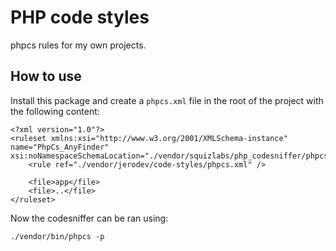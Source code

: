 # PHP code styles
phpcs rules for my own projects.

## How to use
Install this package and create a `phpcs.xml` file in the root of the project with the following content:

```
<?xml version="1.0"?>
<ruleset xmlns:xsi="http://www.w3.org/2001/XMLSchema-instance" name="PhpCs_AnyFinder" xsi:noNamespaceSchemaLocation="./vendor/squizlabs/php_codesniffer/phpcs.xsd">
    <rule ref="./vendor/jerodev/code-styles/phpcs.xml" />

    <file>app</file>
    <file>..</file>
</ruleset>

```

Now the codesniffer can be ran using:

```
./vendor/bin/phpcs -p
```
